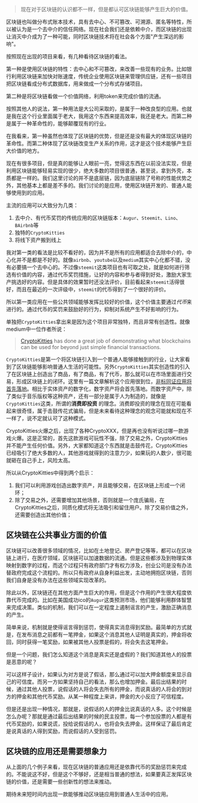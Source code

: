 > 现在对于区块链的认识都不一样，但是都认可区块链能够产生巨大的价值。

区块链也叫做分布式账本技术，具有去中心、不可篡改、可溯源、匿名等特性，所以被认为是一个去中介的信任网络。现在社会我们还是依赖中介，而区块链的出现让消灭中介成为了一种可能，同时区块链技术将在社会各个方面"产生深远的影响"。

按照现在出现的项目来看，有几种看待区块链的看法。

第一种是使用区块链的特性：去中心和不可篡改，来改善一些现有的业务。比如银行利用区块链来加快对账速度，传统企业使用区块链来管理供应链，还有一些项目把区块链看成分布式数据库，用来做成一个分布式存储项目。

第二种是将区块链看做一个价值网络，利用token来完成价值的流通。

按照其他人的说法，第一种用法是大公司采取的，是属于一种改良型的应用。也就是我在这个行业里面属于老大，我用这个东西来提高效率，我还是老大。而第二种是属于一种革命性的，能够颠覆现有的行业。

在我看来，第一种虽然也体现了区块链的优势，但是还是没有最大的体现区块链的革命性。而第二种体现了区块链改变生产关系的作用，这才是这个技术能够产生巨大价值的地方。

现在有很多项目，但是真的能够让人眼前一亮，觉得这东西在以前没法实现，但是利用区块链能够轻易实现的很少，绝大多数的项目很普通，甚至说，拿到外壳，本质都是一样的。我们这里讨论的并不是底层链，因为底层链除了号称的性能优势之外，其他基本上都是差不多的。我们讨论的是应用，使用区块链开发的、普通人能够使用到的应用。

主流的应用可以大致分为几类：

1. 去中介、有代币奖罚的传统应用的区块链版本：`Augur`、`Steemit`、`Lino`、`BAirbnb`等
2. 独特的`CryptoKitties`
3. 将线下资产搬到线上

我对第一类的看法是比较不看好的，因为并不是所有的应用都适合去除中介的，中心化并不是都是不好的。就像`airbnb`、`youtube`以及`medium`其实中心化都不错，没有必要搞一个去中心的。不过像`steemit`这类项目也有可取之处，就是如何进行筛选有价值的内容，通过代币奖罚措施，让好的内容和参与者得到好处，激励大家生产挑选好的内容。但是具体的效果暂时还没法评价，目前看起来`steemit`活得很好，而且在最近的一次评级中，`steemit`的代币得到了一个很好的评价。

所以第一类应用在一些公共领域能够发挥比较好的价值，这个价值主要通过*代币*来进行的。通过代币的奖罚来鼓励好的行为，抑制对系统产生不好影响的行为。

单独把`CryptoKitties`拿出来是因为这个项目非常独特，而且非常有创造性。就像medium中一位作者所说：

> [CryptoKitties](https://www.cryptokitties.co/) has done a great job of demonstrating what blockchains can be used for beyond just simple financial transactions.

`CryptoKitties`是第一个将区块链引入到一个普通人能够接触到的行业，让大家看到了区块链能够影响普通人生活的可能性。另外`CryptoKitties`其实创造性的引入了在区块链上创造出了商品，有了商品，有了代币，那么就可以在市场里面进行交易，形成区块链上的闭环。这里有一篇文章解析这个应用很到位，[非标同证应用将首先落地](http://36kr.com/p/5115423.html)。相比于实体资产的数字化，数字资产将会首先落地。而数字资产中，除了类似于音乐版权等这种资产，还有一部分是属于人为制造的，就像是`CryptoKitties`这类，所谓的**消费即投资** 的理念。消费即投资的理念在现在可能看起来很奇怪，属于击鼓传花式骗局，但是未来看待这种理念的观念可能就和现在不一样了，说不定就认可了这种模式。

CryptoKitties火爆之后，出现了各种CryptoXXX，但是再也没有听说过哪一款游戏火爆。这是正常的，首先这款游戏可玩性不强，除了交易之外，CryptoKitties并不能产生任何价值。另外，大家都知道这个东西就是击鼓传花，CryptoKitties已经吸引了绝大多数的人，其他游戏就得到的注意力少，如果玩的人数少，很可能就砸在自己手上，风险太高。

所以从CryptoKitties中得到两个启示：

1. 我们可以利用游戏创造出数字资产，并且能够交易，在区块链上形成一个闭环；
2. 除了交易之外，还需要增加其他场景，否则就是一个庞氏骗局，在CryptoKitties之后，同质化模式将无法吸引和留住用户。除了交易价值之外，还需要创造出其他价值；

## 区块链在公共事业方面的价值

区块链可以改善很多领域的情况，比如在土地登记、房产登记等等，都可以在区块链上进行，在医疗领域，区块链可以加速数据的流通。但是这些都涉及到物理实体映射到数字的过程，而这个过程只有政府部门才有权力涉及，创业公司是没有办法替政府完成这个流程的。所以只有政府从自身利益出发，主动地拥抱区块链，否则我们自身是没有办法在这些领域实现改革的。

除此以外，区块链还在其他方面产生巨大的作用，但是这个作用的产生很大程度依靠代币完成的。比如在美国成功ico的`Augur`这类预测市场，他们能够利用群体智慧来完成决策。类似的机制，我们可以在一定程度上遏制谣言的产生，激励正确消息的产生。

简单来说，机制就是使得谣言得到惩罚，使得真实消息得到奖励。最简单的方式就是，在发布消息之前都有一笔押金，如果这个消息其他人证明是真实的，押金将收回，同时获得一笔奖励，如果被其他人投票是假的，将会失去这笔押金。

但是一个问题，我们怎么知道这个消息是真实还是虚假的？我们知道其他人的投票是恶意的呢？

可以这样子设计，如果认为对方是说了假话，那么通过可以加大押金额度来显示自己的可信度。而另一方如果坚持自己的看法，那么也增加押金。最后出结果的时候，通过其他人投票，说假话的人将会失去所有的押金，而说真话的人将会的到对方的押金和其他代币奖励。从某一种程度上来讲，押金的大小反应了可信程度。

但是还是出现一种情况，那就是，说假话的人的押金比说真话的人多。这个时候是怎么办呢？那就是通过最后出结果的时候的民主投票，每一个参加投票的人都是有代币奖励的，如果说谎，投给说假话的人，也将会失去押金。这样保证了最后肯定是说真话的人得到奖励，而说假话的人受到惩罚。

## 区块链的应用还是需要想象力

从上面的几个例子来看，现在区块链的普通应用还是依靠代币的奖励惩罚来完成的。不能说这不好，但是这个不够好，还是相当普通的想法，如果要真正发挥区块链的价值，还是需要一些创新性的想法来推动。

期待未来短时间内出现一款能够推动区块链应用到普通人生活中的应用。

